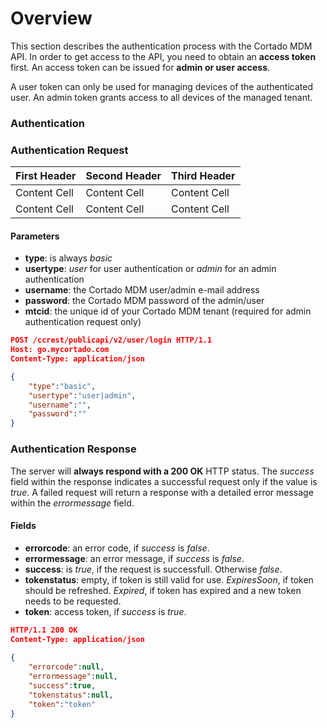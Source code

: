 # Overview

This section describes the authentication process with the Cortado MDM API. In order to get access to the API, you need to obtain an **access token** first. An access token can be issued for **admin or user access**.

A user token can only be used for managing devices of the authenticated user. An admin token grants access to all devices of the managed tenant.

### Authentication

### Authentication Request

| First Header | Second Header | Third Header |
| ------------ | ------------- | ------------ |
| Content Cell | Content Cell  | Content Cell |
| Content Cell | Content Cell  | Content Cell |

#### Parameters
* **type**: is always *basic*
* **usertype**: *user* for user authentication or *admin* for an admin authentication
* **username**: the Cortado MDM user/admin e-mail address
* **password**: the Cortado MDM password of the admin/user
* **mtcid**: the unique id of your Cortado MDM tenant (required for admin authentication request only)

```json
POST /ccrest/publicapi/v2/user/login HTTP/1.1
Host: go.mycortado.com
Content-Type: application/json

{
    "type":"basic",
    "usertype":"user|admin",
    "username":"",
    "password":""
}
```

### Authentication Response

The server will **always respond with a 200 OK** HTTP status. The *success* field within the response indicates a successful request only if the value is *true*. A failed request will return a response with a detailed error message within the *errormessage* field.

#### Fields
* **errorcode**: an error code, if *success* is *false*.
* **errormessage**: an error message, if *success* is *false*.
* **success**: is *true*, if the request is successfull. Otherwise *false*.
* **tokenstatus**: empty, if token is still valid for use. *ExpiresSoon*, if token should be refreshed. *Expired*, if token has expired and a new token needs to be requested.
* **token**: access token, if *success* is *true*.

```json
HTTP/1.1 200 OK
Content-Type: application/json
 
{
    "errorcode":null,
    "errormessage":null,
    "success":true,
    "tokenstatus":null,
    "token":"token"
}
```